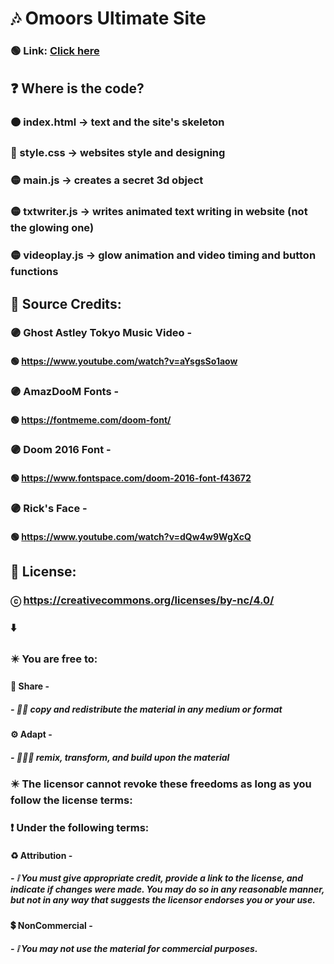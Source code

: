 # 🎶 Omoors Ultimate Site

### 🟢 Link: [Click here](https://omoorion.github.io/UltiSite/)

## ❓ Where is the code?

### 🟠 index.html -> text and the site's skeleton

### 🔵 style.css -> websites style and designing

### 🟡 main.js -> creates a secret 3d object

### 🟡 txtwriter.js -> writes animated text writing in website (not the glowing one)

### 🟡 videoplay.js -> glow animation and video timing and button functions

## 🧾 Source Credits:

### 🟣 Ghost Astley Tokyo Music Video -

#### 🟢 https://www.youtube.com/watch?v=aYsgsSo1aow

### 🟣 AmazDooM Fonts -

#### 🟢 https://fontmeme.com/doom-font/

### 🟣 Doom 2016 Font -

#### 🟢 https://www.fontspace.com/doom-2016-font-f43672

### 🟣 Rick's Face -

#### 🟢 https://www.youtube.com/watch?v=dQw4w9WgXcQ

## 💼 License:

### ⓒ https://creativecommons.org/licenses/by-nc/4.0/

### ⬇️

### ✴️ You are free to:

#### 🔗 Share -

##### - ✍🏻 copy and redistribute the material in any medium or format

#### ⚙️ Adapt -

##### - 🧑🏻‍🔧 remix, transform, and build upon the material

### ✴️ The licensor cannot revoke these freedoms as long as you follow the license terms:

### ❗ Under the following terms:

#### ♻️ Attribution -

##### - ❕ You must give appropriate credit, provide a link to the license, and indicate if changes were made. You may do so in any reasonable manner, but not in any way that suggests the licensor endorses you or your use.

#### 💲 NonCommercial -

##### - ❕ You may not use the material for commercial purposes.

